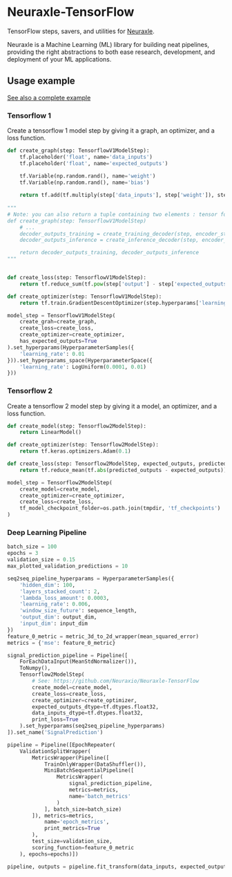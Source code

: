 # Neuraxle-TensorFlow

TensorFlow steps, savers, and utilities for [Neuraxle](https://github.com/Neuraxio/Neuraxle).

Neuraxle is a Machine Learning (ML) library for building neat pipelines, providing the right abstractions to both ease research, development, and deployment of your ML applications.

## Usage example

[See also a complete example](https://github.com/guillaume-chevalier/seq2seq-signal-prediction)

### Tensorflow 1

Create a tensorflow 1 model step by giving it a graph, an optimizer, and a loss function. 

```python
def create_graph(step: TensorflowV1ModelStep):
    tf.placeholder('float', name='data_inputs')
    tf.placeholder('float', name='expected_outputs')

    tf.Variable(np.random.rand(), name='weight')
    tf.Variable(np.random.rand(), name='bias')
    
    return tf.add(tf.multiply(step['data_inputs'], step['weight']), step['bias'])
    
"""
# Note: you can also return a tuple containing two elements : tensor for training (fit), tensor for inference (transform)
def create_graph(step: TensorflowV1ModelStep)
    # ...
    decoder_outputs_training = create_training_decoder(step, encoder_state, decoder_cell)
    decoder_outputs_inference = create_inference_decoder(step, encoder_state, decoder_cell)

    return decoder_outputs_training, decoder_outputs_inference
"""


def create_loss(step: TensorflowV1ModelStep):
    return tf.reduce_sum(tf.pow(step['output'] - step['expected_outputs'], 2)) / (2 * N_SAMPLES)

def create_optimizer(step: TensorflowV1ModelStep):
    return tf.train.GradientDescentOptimizer(step.hyperparams['learning_rate'])

model_step = TensorflowV1ModelStep(
    create_grah=create_graph,
    create_loss=create_loss,
    create_optimizer=create_optimizer,
    has_expected_outputs=True
).set_hyperparams(HyperparameterSamples({
    'learning_rate': 0.01
})).set_hyperparams_space(HyperparameterSpace({
    'learning_rate': LogUniform(0.0001, 0.01)
}))
```

### Tensorflow 2

Create a tensorflow 2 model step by giving it a model, an optimizer, and a loss function. 

```python
def create_model(step: Tensorflow2ModelStep):
    return LinearModel()

def create_optimizer(step: Tensorflow2ModelStep):
    return tf.keras.optimizers.Adam(0.1)

def create_loss(step: Tensorflow2ModelStep, expected_outputs, predicted_outputs):
    return tf.reduce_mean(tf.abs(predicted_outputs - expected_outputs))

model_step = Tensorflow2ModelStep(
    create_model=create_model,
    create_optimizer=create_optimizer,
    create_loss=create_loss,
    tf_model_checkpoint_folder=os.path.join(tmpdir, 'tf_checkpoints')
)
```

### Deep Learning Pipeline

```python
batch_size = 100
epochs = 3
validation_size = 0.15
max_plotted_validation_predictions = 10

seq2seq_pipeline_hyperparams = HyperparameterSamples({
    'hidden_dim': 100,
    'layers_stacked_count': 2,
    'lambda_loss_amount': 0.0003,
    'learning_rate': 0.006,
    'window_size_future': sequence_length,
    'output_dim': output_dim,
    'input_dim': input_dim
})
feature_0_metric = metric_3d_to_2d_wrapper(mean_squared_error)
metrics = {'mse': feature_0_metric}

signal_prediction_pipeline = Pipeline([
    ForEachDataInput(MeanStdNormalizer()),
    ToNumpy(),
    Tensorflow2ModelStep(
        # See: https://github.com/Neuraxio/Neuraxle-TensorFlow
        create_model=create_model,
        create_loss=create_loss,
        create_optimizer=create_optimizer,
        expected_outputs_dtype=tf.dtypes.float32,
        data_inputs_dtype=tf.dtypes.float32,
        print_loss=True
    ).set_hyperparams(seq2seq_pipeline_hyperparams)
]).set_name('SignalPrediction')

pipeline = Pipeline([EpochRepeater(
    ValidationSplitWrapper(
        MetricsWrapper(Pipeline([
            TrainOnlyWrapper(DataShuffler()),
            MiniBatchSequentialPipeline([
                MetricsWrapper(
                    signal_prediction_pipeline,
                    metrics=metrics,
                    name='batch_metrics'
                )
            ], batch_size=batch_size)
        ]), metrics=metrics,
            name='epoch_metrics',
            print_metrics=True
        ),
        test_size=validation_size,
        scoring_function=feature_0_metric
    ), epochs=epochs)])

pipeline, outputs = pipeline.fit_transform(data_inputs, expected_outputs)
```
